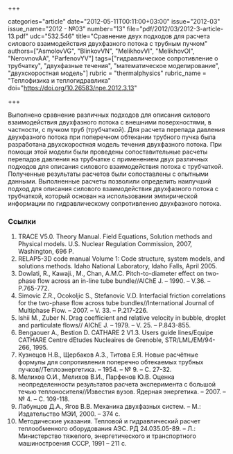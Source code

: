 +++

categories="article"
date="2012-05-11T00:11:00+03:00"
issue="2012-03"
issue_name="2012 - №03"
number="13"
file="pdf/2012/03/2012-3-article-13.pdf"
udc="532.546"
title="Сравнение двух подходов для расчета силового взаимодействия двухфазного потока с трубным пучком"
authors=["AsmolovVG", "BlinkovVN", "MelikhovVI", "MelikhovOI", "NerovnovAA", "ParfenovYV"]
tags=["гидравлическое сопротивление о трубчатку", "двухфазные течения", "математическое моделирование", "двухскоростная модель"]
rubric = "thermalphysics"
rubric_name = "Теплофизика и теплогидравлика"
doi="https://doi.org/10.26583/npe.2012.3.13"

+++

Выполнено сравнение различных подходов для описания силового взаимодействия двухфазного потока с внешними поверхностями, в частности, с пучком труб (трубчаткой). Для расчета перепада давления двухфазного потока при поперечном обтекании трубного пучка была разработана двухскоростная модель течения двухфазного потока. При помощи этой модели были проведены сопоставительные расчеты перепадов давления на трубчатке с применением двух различных подходов для описания силового взаимодействия потока с трубчаткой. Полученные результаты расчетов были сопоставлены с опытными данными. Выполненные расчеты позволили определить наилучший подход для описания силового взаимодействия двухфазного потока с трубчаткой, который основан на использовании эмпирической информации по гидравлическому сопротивлению двухфазного потока.

### Ссылки

1. TRACE V5.0. Theory Manual. Field Equations, Solution methods and Physical models. U.S. Nuclear Regulation Commission, 2007, Washington, 696 P.
2. RELAP5-3D code manual Volume 1: Code structure, system models, and solutions methods. Idaho National Laboratory, Idaho Falls, April 2005.
3. Dowlati, R., Kawaji., M., Chan, A.M.C. Pitch-to-diameter effect on two-phase flow across an in-line tube bundle//AIChE J. – 1990. – V.36. – P.765-772.
4. Simovic Z.R., Ocokoljic S., Stefanovic V.D. Interfacial friction correlations for the two-phase flow across tube bundles//International Journal of Multiphase Flow. – 2007. – V. 33. – P.217-226.
5. Ishii M., Zuber N. Drag coefficient and relative velocity in bubble, droplet and particulate flows// AIChE J. – 1979. – V. 25. – P.843-855.
6. Bengaouer A., Bestion D. CATHARE 2 V1.3. Users guide lines/Equipe CATHARE Centre dEtudes Nucleaires de Grenoble, STR/LML/EM/94-266, 1995.
7. Кузнецов Н.В., Щербаков А.З., Титова Е.Я. Новые расчётные формулы для сопротивления поперечно обтекаемых трубных пучков//Теплоэнергетика. – 1954. – № 9. – С. 27-32.
8. Мелихов О.И., Мелихов В.И., Парфенов Ю.В. Оценка неопределенности результатов расчета эксперимента с большой течью теплоносителя//Известия вузов. Ядерная энергетика. – 2007. – № 4. – С. 109-118.
9. Лабунцов Д.А., Ягов В.В. Механика двухфазных систем. – М.: Издательство МЭИ, 2000. – 374 с.
10. Методические указания. Тепловой и гидравлический расчет теплообменного оборудования АЭС. РД 24.035.05-89. – Л.: Министерство тяжелого, энергетического и транспортного машиностроения СССР, 1991 – 211 с.